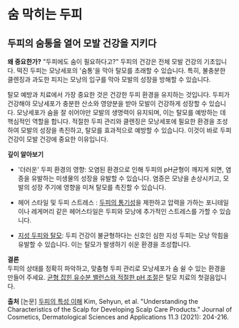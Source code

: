 # 숨 막히는 두피
## 두피의 숨통을 열어 모발 건강을 지키다

  
**왜 중요한가?**
 "두피에도 숨이 필요하다고?" 두피의 건강은 전체 모발 건강의 기초입니다. 떡진 두피는 모낭세포의 '숨통'을 막아 탈모를 초래할 수 있습니다. 특히, 불충분한 클렌징과 과도한 피지는 모낭의 입구를 막아 모발의 성장을 방해할 수 있습니다.  
  
탈모 예방과 치료에서 가장 중요한 것은 건강한 두피 환경을 유지하는 것입니다. 두피가 건강해야 모낭세포가 충분한 산소와 영양분을 받아 모발이 건강하게 성장할 수 있습니다. 모낭세포가 숨을 잘 쉬어야만 모발의 생명력이 유지되며, 이는 탈모를 예방하는 데 핵심적인 역할을 합니다. 적절한 두피 관리와 클렌징은 모낭세포에 필요한 환경을 조성하여 모발의 성장을 촉진하고, 탈모를 효과적으로 예방할 수 있습니다. 이것이 바로 두피 건강이 모발 건강에 중요한 이유입니다.  
  
**깊이 알아보기**  

 - '더러운' 두피 환경의 영향: 오염된 환경으로 인해 두피의 pH균형이 깨지게 되면, 염증을 유발하는 미생물의 성장을 유발할 수 있습니다. 염증은 모낭을 손상시키고, 모발의 성장 주기에 영향을 미쳐 탈모를 촉진할 수 있습니다.  
  
 - 헤어 스타일 및 두피 스트레스 : [두피의 통기성](/m04/m0403/m040303)을 제한하고 압력을 가하는 포니테일이나 레게머리 같은 헤어스타일은 두피와 모낭에 추가적인 스트레스를 가할 수 있습니다.  
  
 - [지성 두피와 탈모](/m04/m0401/m040104/m04010403): 두피 건강이 불균형하다는 신호인 심한 지성 두피는 모낭 막힘을 유발할 수 있습니다. 이는 탈모가 발생하기 쉬운 환경을 조성합니다.  
  
  
**결론**  
두피의 상태를 정확히 파악하고, 맞춤형 두피 관리로 모낭세포가 숨 쉴 수 있는 환경을 만들어 주세요. [균형 잡힌 유수분 밸런스와 적절한 pH 조절](/m04/m0406/m040604)은 탈모 치료의 첫걸음입니다.

**출처**
[논문] [두피의 특성 이해](/m04/m0407/m040705) 
Kim, Sehyun, et al. "Understanding the Characteristics of the Scalp for Developing Scalp Care Products." Journal of Cosmetics, Dermatological Sciences and Applications 11.3 (2021): 204-216.
<!--stackedit_data:
eyJoaXN0b3J5IjpbMzc1NTkwNTY2LDM4ODE4MDE4MF19
-->